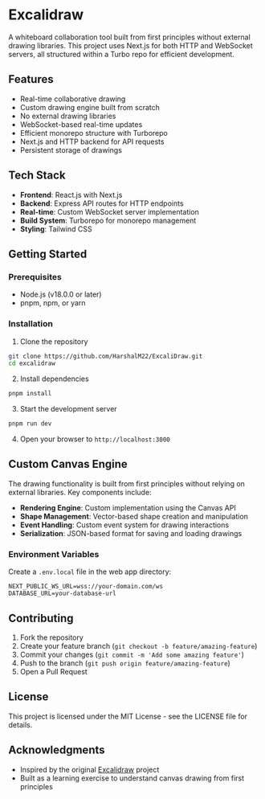 # Excalidraw

A whiteboard collaboration tool built from first principles without external drawing libraries. This project uses Next.js for both HTTP and WebSocket servers, all structured within a Turbo repo for efficient development.

## Features

- Real-time collaborative drawing
- Custom drawing engine built from scratch
- No external drawing libraries
- WebSocket-based real-time updates
- Efficient monorepo structure with Turborepo
- Next.js and HTTP backend for API requests
- Persistent storage of drawings

## Tech Stack

- **Frontend**: React.js with Next.js
- **Backend**: Express API routes for HTTP endpoints
- **Real-time**: Custom WebSocket server implementation
- **Build System**: Turborepo for monorepo management
- **Styling**:  Tailwind CSS 



## Getting Started

### Prerequisites

- Node.js (v18.0.0 or later)
- pnpm, npm, or yarn

### Installation

1. Clone the repository
```bash
git clone https://github.com/HarshalM22/ExcaliDraw.git
cd excalidraw
```

2. Install dependencies
```bash
pnpm install
```

3. Start the development server
```bash
pnpm run dev
```

4. Open your browser to `http://localhost:3000`


## Custom Canvas Engine

The drawing functionality is built from first principles without relying on external libraries. Key components include:

- **Rendering Engine**: Custom implementation using the Canvas API
- **Shape Management**: Vector-based shape creation and manipulation
- **Event Handling**: Custom event system for drawing interactions
- **Serialization**: JSON-based format for saving and loading drawings


### Environment Variables

Create a `.env.local` file in the web app directory:

```
NEXT_PUBLIC_WS_URL=wss://your-domain.com/ws
DATABASE_URL=your-database-url
```

## Contributing

1. Fork the repository
2. Create your feature branch (`git checkout -b feature/amazing-feature`)
3. Commit your changes (`git commit -m 'Add some amazing feature'`)
4. Push to the branch (`git push origin feature/amazing-feature`)
5. Open a Pull Request

## License

This project is licensed under the MIT License - see the LICENSE file for details.

## Acknowledgments

- Inspired by the original [Excalidraw](https://excalidraw.com/) project
- Built as a learning exercise to understand canvas drawing from first principles